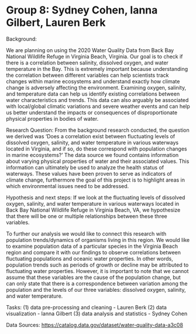# Group 8: Sydney Cohen, Ianna Gilbert, Lauren Berk

Background:

We are planning on using the 2020 Water Quality Data from Back Bay 
National Wildlife Refuge in Virginia Beach, Virginia. Our goal is to check 
if there is a correlation between salinity, dissolved oxygen, and water 
temperature in the Bay. This is extremely important because understanding 
the correlation between different variables can help scientists track 
changes within marine ecosystems and understand exactly how climate change 
is adversely affecting the environment. Examining oxygen, salinity, and 
temperature data can help us identify existing correlations between water 
characteristics and trends. This data can also arguably be associated with 
local/global climatic variations and severe weather events and can help us 
better understand the impacts or consequences of disproportionate physical 
properties in bodies of water.

Research Question:
From the background research conducted, the question we derived was ‘Does 
a correlation exist between fluctuating levels of dissolved oxygen, 
salinity, and water temperature in various waterways located in Virginia, 
and if so, do these correspond with population changes in marine 
ecosystems?’ The data source we found contains information about varying 
physical properties of water and their associated values. This information 
can ultimately be used to analyze the health status of waterways. These 
values have been proven to serve as indicators of climate change, 
furthermore the goal of this project is to highlight areas in which 
environmental issues need to be addressed. 

Hypothesis and next steps:
If we look at the fluctuating levels of dissolved oxygen, salinity, and 
water temperature in various waterways located in Back Bay National 
Wildlife Refuge in Virginia Beach, VA, we hypothesize that there will be 
one or multiple relationships between these three variables.

To further our analysis we would like to connect this research with 
population trends/dynamics of organisms living in this region. We would 
like to examine population data of a particular species in the Virginia 
Beach region and compare it with our findings to observe correlations 
between fluctuating populations and oceanic water properties. In other 
words, population trends such as periods of growth or decline may be 
attributed to fluctuating water properties. However, it is important to 
note that we cannot assume that these variables are the cause of the 
population change, but can only state that there is a correspondence 
between variation among the population and the levels of our three 
variables: dissolved oxygen, salinity, and water temperature.

Tasks:
(1) data pre-processing and cleaning - Lauren Berk
(2) data visualization - Ianna Gilbert
(3) data analysis and statistics - Sydney Cohen

Data Sources:
https://catalog.data.gov/dataset/water-quality-data-a3c08

